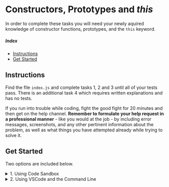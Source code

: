 # Constructors, Prototypes and _this_

In order to complete these tasks you will need your newly aquired knowledge of
constructor functions, prototypes, and the `this` keyword.

##### Index

- [Instructions](#instructions)
- [Get Started](#get-started)

## Instructions

Find the file `index.js` and complete tasks 1, 2 and 3 until all of your tests
pass. There is an additional task 4 which requires written explanations and has
no tests.

If you run into trouble while coding, fight the good fight for 20 minutes and
then get on the help channel. **Remember to formulate your help request in a
professional manner** - like you would at the job - by including error messages,
screenshots, and any other pertinent information about the problem, as well as
what things you have attempted already while trying to solve it.

## Get Started

Two options are included below.

<details>
  <summary>1. Using Code Sandbox</summary>

- Launch the sandbox using the link below.
- Sign into Code Sandbox.
- Fork the sandbox.
- See your tests running on the "Browser" tab (NOT the "Tests" tab).
- The way you'll submit your work will be by pasting a link to your fork into
  the submission form.

[LAUNCH ON CODESANDBOX 🚀](https://codesandbox.io/s/github/LambdaSchool/JS-Exercise-Prototype?previewwindow=browser)

  <img alt='instructions Code Sandbox' src='./instructionsCodeSandbox.png'>
</details>

<details>
  <summary>2. Using VSCode and the Command Line</summary>

1. X Fork repo and add TL as collaborator on Github.
1. X Clone _your_ fork (not Lambda's repo by mistake!).
1. X `cd` into your newly cloned repository.
1. X Create a new branch by typing `git checkout -b <firstName-lastName>`.
1. Install dependencies by typing `npm install`.
1. Run tests by typing `npm run test:watch`.
1. Work on your branch, push commits and create PR as usual.
1. Make sure to commit often!!

  <img alt='instructions VSCode' src='./instructionsVScode.png'>
</details>
